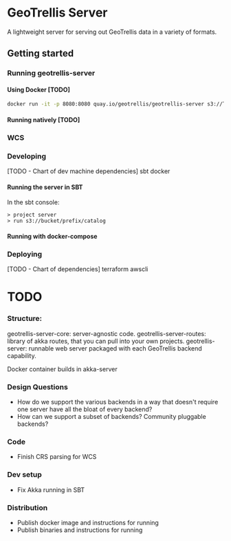 # GeoTrellis Server

A lightweight server for serving out GeoTrellis data in a variety of formats.

## Getting started

### Running geotrellis-server

#### Using Docker [TODO]

```bash
docker run -it -p 8080:8080 quay.io/geotrellis/geotrellis-server s3://TODO/TODO
```

#### Running natively [TODO]


### WCS

### Developing

[TODO - Chart of dev machine dependencies]
sbt
docker

#### Running the server in SBT

In the sbt console:

```
> project server
> run s3://bucket/prefix/catalog
```

#### Running with docker-compose



### Deploying

[TODO - Chart of dependencies]
terraform
awscli

# TODO

### Structure:

geotrellis-server-core: server-agnostic code.
geotrellis-server-routes: library of akka routes, that you can pull into your own projects.
geotrellis-server: runnable web server packaged with each GeoTrellis backend capability.

Docker container builds in akka-server


### Design Questions

- How do we support the various backends in a way that doesn't require one server have all the bloat of every backend?
- How can we support a subset of backends? Community pluggable backends?

### Code

- Finish CRS parsing for WCS

### Dev setup
- Fix Akka running in SBT

### Distribution
- Publish docker image and instructions for running
- Publish binaries and instructions for running
